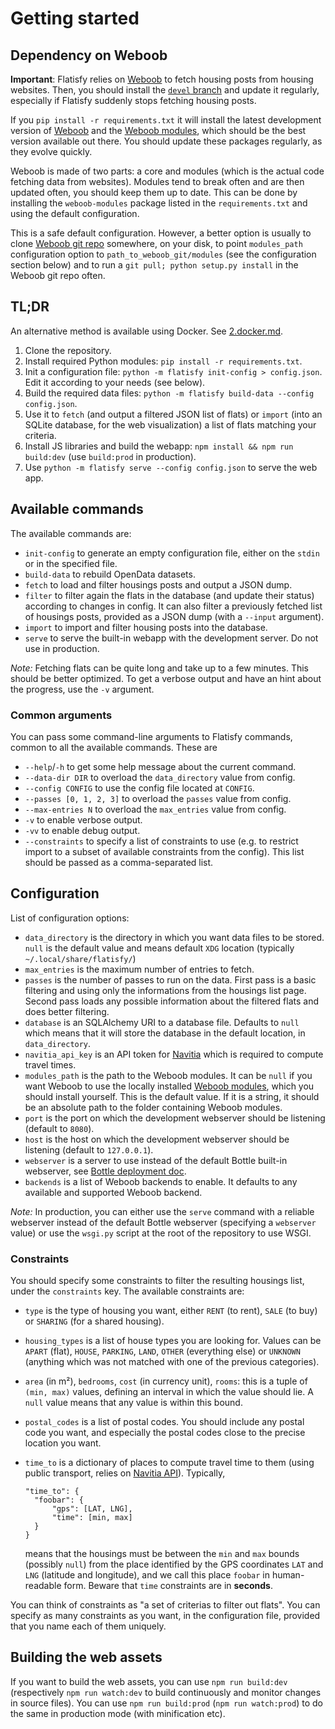 Getting started
===============


## Dependency on Weboob

**Important**: Flatisfy relies on [Weboob](http://weboob.org/) to fetch
housing posts from housing websites. Then, you should install the [`devel`
branch](https://git.weboob.org/weboob/devel/) and update it regularly,
especially if Flatisfy suddenly stops fetching housing posts.

If you `pip install -r requirements.txt` it will install the latest
development version of [Weboob](https://git.weboob.org/weboob/devel/) and the
[Weboob modules](https://git.weboob.org/weboob/modules/), which should be the
best version available out there. You should update these packages regularly,
as they evolve quickly.

Weboob is made of two parts: a core and modules (which is the actual code
fetching data from websites). Modules tend to break often and are then updated
often, you should keep them up to date. This can be done by installing the
`weboob-modules` package listed in the `requirements.txt` and using the
default configuration.

This is a safe default configuration. However, a better option is usually to
clone [Weboob git repo](https://git.weboob.org/weboob/devel/) somewhere, on
your disk, to point `modules_path` configuration option to
`path_to_weboob_git/modules` (see the configuration section below) and to run
a `git pull; python setup.py install` in the Weboob git repo often.


## TL;DR

An alternative method is available using Docker. See [2.docker.md](2.docker.md).

1. Clone the repository.
2. Install required Python modules: `pip install -r requirements.txt`.
3. Init a configuration file: `python -m flatisfy init-config > config.json`.
   Edit it according to your needs (see below).
4. Build the required data files:
   `python -m flatisfy build-data --config config.json`.
5. Use it to `fetch` (and output a filtered JSON list of flats) or `import`
   (into an SQLite database, for the web visualization) a list of flats
   matching your criteria.
6. Install JS libraries and build the webapp:
   `npm install && npm run build:dev` (use `build:prod` in production).
7. Use `python -m flatisfy serve --config config.json` to serve the web app.


## Available commands

The available commands are:

* `init-config` to generate an empty configuration file, either on the `stdin`
  or in the specified file.
* `build-data` to rebuild OpenData datasets.
* `fetch` to load and filter housings posts and output a JSON dump.
* `filter` to filter again the flats in the database (and update their status)
  according to changes in config. It can also filter a previously fetched list
  of housings posts, provided as a JSON dump (with a `--input` argument).
* `import` to import and filter housing posts into the database.
* `serve` to serve the built-in webapp with the development server. Do not use
  in production.

_Note:_ Fetching flats can be quite long and take up to a few minutes. This
should be better optimized. To get a verbose output and have an hint about the
progress, use the `-v` argument.


### Common arguments

You can pass some command-line arguments to Flatisfy commands, common to all the available commands. These are

* `--help`/`-h` to get some help message about the current command.
* `--data-dir DIR` to overload the `data_directory` value from config.
* `--config CONFIG` to use the config file located at `CONFIG`.
* `--passes [0, 1, 2, 3]` to overload the `passes` value from config.
* `--max-entries N` to overload the `max_entries` value from config.
* `-v` to enable verbose output.
* `-vv` to enable debug output.
* `--constraints` to specify a list of constraints to use (e.g. to restrict
  import to a subset of available constraints from the config). This list
  should be passed as a comma-separated list.


## Configuration

List of configuration options:

* `data_directory` is the directory in which you want data files to be stored.
  `null` is the default value and means default `XDG` location (typically
  `~/.local/share/flatisfy/`)
* `max_entries` is the maximum number of entries to fetch.
* `passes` is the number of passes to run on the data. First pass is a basic
  filtering and using only the informations from the housings list page.
  Second pass loads any possible information about the filtered flats and does
  better filtering.
* `database` is an SQLAlchemy URI to a database file. Defaults to `null` which
  means that it will store the database in the default location, in
  `data_directory`.
* `navitia_api_key` is an API token for [Navitia](https://www.navitia.io/)
  which is required to compute travel times.
* `modules_path` is the path to the Weboob modules. It can be `null` if you
  want Weboob to use the locally installed [Weboob
  modules](https://git.weboob.org/weboob/modules), which you should install
  yourself. This is the default value. If it is a string, it should be an
  absolute path to the folder containing Weboob modules.
* `port` is the port on which the development webserver should be
  listening (default to `8080`).
* `host` is the host on which the development webserver should be listening
  (default to `127.0.0.1`).
* `webserver` is a server to use instead of the default Bottle built-in
  webserver, see [Bottle deployment
  doc](http://bottlepy.org/docs/dev/deployment.html).
* `backends` is a list of Weboob backends to enable. It defaults to any
  available and supported Weboob backend.

_Note:_ In production, you can either use the `serve` command with a reliable
webserver instead of the default Bottle webserver (specifying a `webserver`
value) or use the `wsgi.py` script at the root of the repository to use WSGI.


### Constraints

You should specify some constraints to filter the resulting housings list,
under the `constraints` key. The available constraints are:

* `type` is the type of housing you want, either `RENT` (to rent), `SALE` (to
  buy) or `SHARING` (for a shared housing).
* `housing_types` is a list of house types you are looking for. Values can be
  `APART` (flat), `HOUSE`, `PARKING`, `LAND`, `OTHER` (everything else) or
  `UNKNOWN` (anything which was not matched with one of the previous
  categories).
* `area` (in m²), `bedrooms`, `cost` (in currency unit), `rooms`: this is a
  tuple of `(min, max)` values, defining an interval in which the value should
  lie. A `null` value means that any value is within this bound.
* `postal_codes` is a list of postal codes. You should include any postal code
  you want, and especially the postal codes close to the precise location you
  want.
* `time_to` is a dictionary of places to compute travel time to them (using
  public transport, relies on [Navitia API](http://navitia.io/)).
  Typically,

  ```
  "time_to": {
    "foobar": {
        "gps": [LAT, LNG],
        "time": [min, max]
    }
  }
  ```

  means that the housings must be between the `min` and `max` bounds (possibly
  `null`) from the place identified by the GPS coordinates `LAT` and `LNG`
  (latitude and longitude), and we call this place `foobar` in human-readable
  form. Beware that `time` constraints are in **seconds**.


You can think of constraints as "a set of criterias to filter out flats". You
can specify as many constraints as you want, in the configuration file,
provided that you name each of them uniquely.


## Building the web assets

If you want to build the web assets, you can use `npm run build:dev`
(respectively `npm run watch:dev` to build continuously and monitor changes in
source files). You can use `npm run build:prod` (`npm run watch:prod`) to do
the same in production mode (with minification etc).

